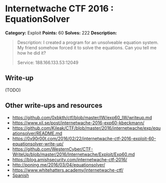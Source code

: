 # Internetwache CTF 2016 : EquationSolver

**Category:** Exploit
**Points:** 60
**Solves:** 222
**Description:**

> Description: I created a program for an unsolveable equation system. My friend somehow forced it to solve the equations. Can you tell me how he did it?
>
>
> Service: 188.166.133.53:12049


## Write-up

(TODO)

## Other write-ups and resources

* <https://github.com/0xbkth/ctf/blob/master/IW/exp60_IW/writeup.md>
* <https://www.xil.se/post/internetwache-2016-exp60-kbeckmann/>
* <https://github.com/Kileak/CTF/blob/master/2016/internetwache/exp/equationsolver/README.md>
* <https://0x90r00t.com/2016/02/22/internetwache-ctf-2016-exploit-60-equationsolver-write-up/>
* <https://github.com/WesternCyber/CTF-WriteUp/blob/master/2016/Internetwache/Exploit/Exp60.md>
* <https://blog.amishsecurity.com/internetwache-ctf-2016/>
* <http://poning.me/2016/03/04/equationsolver/>
* <https://www.whitehatters.academy/internetwache-ctf/>
* [Spanish](http://www.amn3s1a.com/blog/writeup/2016/02/22/equationsolver-iw-writeup.html)
